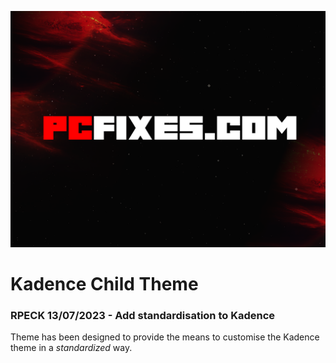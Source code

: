 ![PCFixes.com Kadence Child Theme](screenshot.png)

# Kadence Child Theme
### RPECK 13/07/2023 - Add standardisation to Kadence

Theme has been designed to provide the means to customise the Kadence theme in a *standardized* way.
